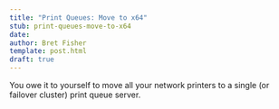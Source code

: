 ```yaml
---
title: "Print Queues: Move to x64"
stub: print-queues-move-to-x64
date:
author: Bret Fisher
template: post.html
draft: true
---
```

You owe it to yourself to move all your network printers to a single (or failover cluster) print queue server.
